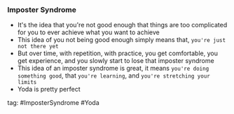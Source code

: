 ### Imposter Syndrome
- It's the idea that you're not good enough that things are too complicated for you to ever achieve what you want to achieve
- This idea of you not being good enough simply means that, `you're just not there yet`
- But over time, with repetition, with practice, you get comfortable, you get experience, and you slowly start to lose that imposter syndrome
- This idea of an imposter syndrome is great, it means `you're doing something good`, that `you're learning`, and `you're stretching your limits`
- Yoda is pretty perfect

tag: #ImposterSyndrome #Yoda